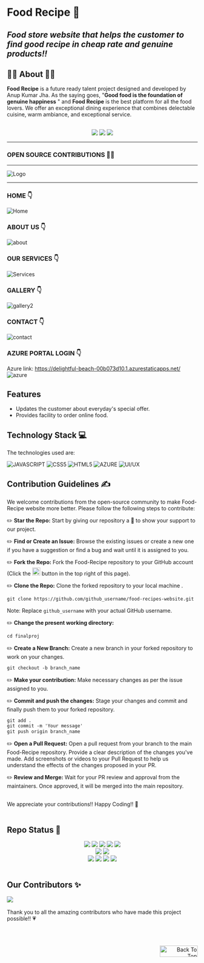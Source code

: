 <div id="top"></div>

# Food Recipe 🎍

## _Food store website that helps the customer to find good recipe in cheap rate and genuine products!!_

## 👨‍🍳 About 👩‍🍳

**Food Recipe** is a future ready talent project designed and developed by Anup Kumar Jha. As the saying goes, "**Good food is the foundation of genuine happiness** " and **Food Recipe** is the best platform for all the food lovers. We offer an exceptional dining experience that combines delectable cuisine, warm ambiance, and exceptional service.

<br>

<div align="center">
 <img src="https://forthebadge.com/images/badges/built-with-love.svg" />
 <img src="https://forthebadge.com/images/badges/uses-brains.svg" />
 <img src="https://forthebadge.com/images/badges/powered-by-responsibility.svg" />
</div>

---

 ###  OPEN SOURCE CONTRIBUTIONS 👩‍💻

---

![Logo](https://tse1.mm.bing.net/th?id=OIP.JAQrWx3nzgvPeZYop90PJQHaB7&pid=Api&P=0&h=180)

---

### HOME 👇
![Home](https://github.com/Anikinee/finalproj/assets/101719881/c85f5387-0307-482a-b5cf-b3306da37343)

### ABOUT US 👇
![about](https://github.com/Anikinee/finalproj/assets/101719881/ef386144-f230-4fd9-b7b3-958a777a3ce1)

### OUR SERVICES 👇
![Services](https://github.com/Anikinee/finalproj/assets/101719881/0fd40c26-21a1-4cac-8982-5f3dbf232e59)

### GALLERY 👇
![gallery2](https://github.com/Anikinee/finalproj/assets/101719881/2e129442-f038-4e89-b5a4-f02a97152854)

### CONTACT 👇
![contact](https://github.com/Anikinee/finalproj/assets/101719881/15ea7720-fa0d-4d8a-a70c-3ca38ec5339c)

### AZURE PORTAL LOGIN 👇
Azure link:  https://delightful-beach-00b073d10.1.azurestaticapps.net/ 
![azure](https://github.com/Anikinee/finalproj/assets/101719881/43ababbf-f522-4954-84b7-2111e6a303d5)

## Features

- Updates the customer about everyday's special offer.
- Provides facility to order online food.

## Technology Stack 💻

The technologies used are:

![JAVASCRIPT](https://img.shields.io/badge/JavaScript-F7DF1E?style=for-the-badge&logo=javascript&logoColor=black)
![CSS5](https://img.shields.io/badge/CSS3-1572B6?style=for-the-badge&logo=css3&logoColor=white)
![HTML5](https://img.shields.io/badge/HTML5-E34F26?style=for-the-badge&logo=html5&logoColor=white)
![AZURE](https://img.shields.io/badge/Microsoft_Azure-0089D6?style=for-the-badge&logo=microsoft-azure&logoColor=white)
![UI/UX](https://img.shields.io/badge/UI/UX-green?style=for-the-badge)
<br>

## Contribution Guidelines ✍️

We welcome contributions from the open-source community to make Food-Recipe website more better. Please follow the following steps to contribute:

 ✏️ <b>Star the Repo:</b> Start by giving our repository a 🌟 to show your support to our project.

 ✏️ <b>Find or Create an Issue:</b> Browse the existing issues or create a new one if you have a suggestion or find a bug and wait until it is assigned to you.

 ✏️ <b>Fork the Repo:</b> Fork the Food-Recipe repository to your GitHub account (Click the <a href="https://github.com/Anupkjha2601/food-recipes-website/fork"><img src="https://i.imgur.com/G4z1kEe.png" height="21" width="21"></a> button in the top right of this page).
 
 ✏️ <b>Clone the Repo:</b> Clone the forked repository to your local machine .
 ```markdown
 git clone https://github.com/github_username/food-recipes-website.git
 ```
 Note: Replace `github_username` with your actual GitHub username.
 
 ✏️ <b>Change the present working directory:</b> 
 ```markdown
 cd finalproj
 ```
 
 ✏️ <b>Create a New Branch:</b> Create a new branch in your forked repository to work on your changes.
 ```markdown
 git checkout -b branch_name
 ```

 ✏️ <b>Make your contribution:</b> Make necessary changes as per the issue assigned to you.
 
 ✏️ <b>Commit and push the changes:</b> Stage your changes and commit and finally push them to your forked repository.
 ```markdown
 git add .
 git commit -m 'Your message'
 git push origin branch_name
 ```
 
 ✏️ <b>Open a Pull Request:</b> Open a pull request from your branch to the main Food-Recipe repository. Provide a clear description of the changes you've made. Add screenshots or videos to your Pull Request to help us understand the effects of the changes proposed in your PR.

✏️ <b>Review and Merge:</b> Wait for your PR review and approval from the maintainers.
Once approved, it will be merged into the main repository.

<br>
We appreciate your contributions!! Happy Coding!! 🤍
<br><br>

## Repo Status 🌟


<div align="center">
	<img src="https://img.shields.io/github/repo-size/Anupkjha2601/food-recipes-website?style=for-the-badge" />
	<img src="https://img.shields.io/github/stars/Anupkjha2601/food-recipes-website?style=for-the-badge&color=yellow" />
	<img src="https://img.shields.io/github/forks/Anupkjha2601/food-recipes-website?style=for-the-badge&color=seagreen" />
	<img src="https://img.shields.io/github/contributors/Anupkjha2601/food-recipes-website?style=for-the-badge&color=critical" />
	<img src="https://img.shields.io/github/last-commit/Anupkjha2601/food-recipes-website?style=for-the-badge&color=seagreen" />
</div>
<div align="center">
 <img src="https://img.shields.io/github/languages/count/Anupkjha2601/food-recipes-website?style=for-the-badge&color=lightpink">
<img src="https://api.visitorbadge.io/api/visitors?path=https%3A%2F%2Fgithub.com%2FAnupkjha2601%2Ffood-recipes-website&label=visitors&countColor=%237B1E7A&style=for-the-badge&labelStyle=upper" />
</div> 
<div align="center">
	<img src="https://img.shields.io/github/issues/Anupkjha2601/food-recipes-website?style=for-the-badge&color=green" />
	<img src="https://img.shields.io/github/issues-closed/Anupkjha2601/food-recipes-website?style=for-the-badge&color=orange" />
	<img src="https://img.shields.io/github/issues-pr/Anupkjha2601/food-recipes-website.svg?style=for-the-badge&color=green" />
	<img src="https://img.shields.io/github/issues-pr-closed/Anupkjha2601/food-recipes-website?style=for-the-badge&color=orange" />
</div>
<br>

## Our Contributors ✨
<a href="https://github.com/Anupkjha2601/food-recipes-website/graphs/contributors">
  <img align="center" src="https://contrib.rocks/image?max=100&repo=Anupkjha2601/food-recipes-website" />
</a> 
<br><br>
Thank you to all the amazing contributors who have made this project possible!! 💗

<br><br>

<p align="right"><a href="#top"><img src="https://img.shields.io/badge/Move%20to%20top-Blue?style=plastic&color=blue" alt="Back To Top" height="30" width="100"></a></p>
